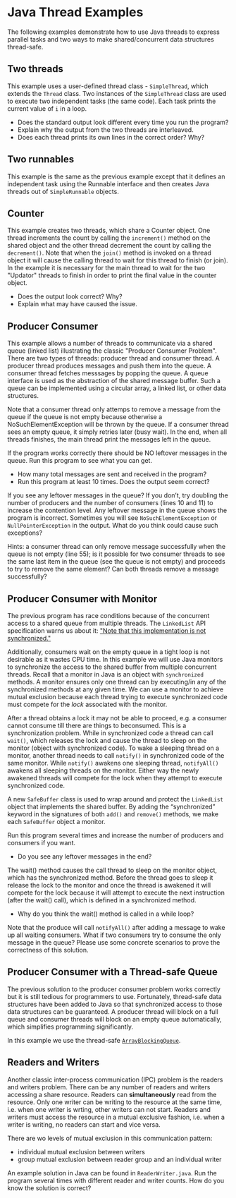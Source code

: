 # Java Thread Examples

The following examples demonstrate how to use Java threads to express parallel
tasks and two ways to make shared/concurrent data structures thread-safe.

## Two threads
This example uses a user-defined thread class - `SimpleThread`, which
extends the `Thread` class. Two instances of the `SimpleThread` class
are used to execute two independent tasks (the same code). Each task prints
the current value of `i` in a loop.

* Does the standard output look different every time you run the program?
* Explain why the output from the two threads are interleaved.
* Does each thread prints its own lines in the correct order? Why?

## Two runnables
This example is the same as the previous example except that it defines an
independent task using the Runnable interface and then creates Java threads
out of `SimpleRunnable` objects.

## Counter
This example creates two threads, which share a Counter object. One thread
increments the count by calling the `increment()` method on the shared
object and the other thread decrement the count by calling the
`decrement()`. Note that when the `join()` method is invoked on a
thread object it will cause the calling thread to wait for this thread to
finish (or join). In the example it is necessary for the main thread to wait
for the two "Updator" threads to finish in order to print the final value in
the counter object.

* Does the output look correct? Why?
* Explain what may have caused the issue.

## Producer Consumer
This example allows a number of threads to communicate via a shared queue
(linked list) illustrating the classic "Producer Consumer Problem". There are
two types of threads: producer thread and consumer thread. A producer thread
produces messages and push them into the queue. A consumer thread fetches
messsages by popping the queue. A queue interface is used as the abstraction of
the shared message buffer. Such a queue can be implemented using a circular
array, a linked list, or other data structures.

Note that a consumer thread only attemps to remove a message from the queue if
the queue is not empty because otherwise a NoSuchElementException will be
thrown by the queue. If a consumer thread sees an empty queue, it simply retries
later (busy wait). In the end, when all threads finishes, the main thread print
the messages left in the queue.

If the program works correctly there should be NO leftover messages in the queue.
Run this program to see what you can get.

* How many total messages are sent and received in the program?
* Run this program at least 10 times. Does the output seem correct?

If you see any leftover messages in the queue? If you don’t, try doubling the
number of producers and the number of consumers (lines 10 and 11) to increase
the contention level. Any leftover message in the queue shows the program is
incorrect. Sometimes you will see `NoSuchElementException` or
`NullPointerException` in the output. What do you think could cause
such exceptions?

Hints: a consumer thread can only remove message successfully when the queue is
not empty (line 55); is it possible for two consumer threads to see the same
last item in the queue (see the queue is not empty) and proceeds to try to
remove the same element? Can both threads remove a message successfully?

## Producer Consumer with Monitor
The previous program has race conditions because of the concurrent access to
a shared queue from multiple threads. The `LinkedList` API specification
warns us about it: ["Note that this implementation is not synchronized."](
http://docs.oracle.com/javase/7/docs/api/java/util/LinkedList.html)

Additionally, consumers wait on the empty queue in a tight loop is not
desirable as it wastes CPU time. In this example we will use Java monitors to
synchronize the access to the shared buffer from multiple concurrent threads.
Recall that a monitor in Java is an object with `synchronized` methods.
A monitor ensures only one thread can by executing/in any of the synchronized
methods at any given time. We can use a monitor to achieve mutual exclusion
because each thread trying to execute synchronized code must compete for the
*lock* associated with the monitor.

After a thread obtains a lock it may not be able to proceed, e.g. a consumer
cannot consume till there are things to beconsumed. This is a synchronization
problem. While in synchronized code a thread can call `wait()`, which
releases the lock and cause the thread to sleep on the monitor
(object with synchronized code). To wake a sleeping thread on a monitor, another
thread needs to call `notify()` in synchronized code of the same monitor.
While `notify()` awakens one sleeping thread, `notifyAll()` awakens all
sleeping threads on the monitor. Either way the newly awakened threads will
compete for the lock when they attempt to execute synchronized code.

A new `SafeBuffer` class is used to wrap around and protect the
`LinkedList` object that implements the shared buffer.
By adding the “synchronized” keyword in the signatures of both `add()`
and `remove()` methods, we make each `SafeBuffer` object a monitor.

Run this program several times and increase the number of producers and
consumers if you want.

* Do you see any leftover messages in the end?

The wait() method causes the call thread to sleep on the monitor object, which
has the synchronized method. Before the thread goes to sleep it release the
lock to the monitor and once the thread is awakened it will compete for the
lock because it will attempt to execute the next instruction
(after the wait() call), which is defined in a synchronized method.

* Why do you think the wait() method is called in a while loop?

Note that the produce will call `notifyAll()` after adding a message to
wake up all waiting consumers. What if two consumers try to consume the only
message in the queue? Please use some concrete scenarios to prove the
correctness of this solution.

## Producer Consumer with a Thread-safe Queue
The previous solution to the producer consumer problem works correctly but it
is still tedious for programmers to use. Fortunately, thread-safe data
structures have been added to Java so that synchronized access to those
data structures can be guaranteed. A producer thread will block on a full queue
and consumer threads will block on an empty queue automatically, which
simplifies programming significantly.

In this example we use the thread-safe [`ArrayBlockingQueue`](
http://tutorials.jenkov.com/java-util-concurrent/blockingqueue.html).

## Readers and Writers
Another classic inter-process communication (IPC) problem is the readers
and writers problem. There can be any number of readers and writers
accessing a share resource. Readers can __simultaneously__ read from the resource.
Only one writer can be writing to the resource at the same time, i.e. when one
writer is wrting, other writers can not start. Readers and writers must access
the resource in a mutual exclusive fashion, i.e. when a writer is writing, no
readers can start and vice versa.

There are wo levels of mutual exclusion in this communication pattern:
* individual mutual exclusion between writers
* group mutual exclusion between reader group and an individual writer

An example solution in Java can be found in `ReaderWriter.java`. Run the program
several times with different reader and writer counts. How do you know the
solution is correct?
